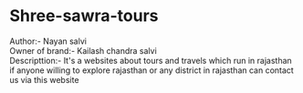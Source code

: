 # Shree-sawra-tours
Author:- Nayan salvi
<br>
Owner of brand:- Kailash chandra salvi
<br>
Descripttion:- It's a websites about tours and travels which run in rajasthan if anyone willing to explore rajasthan or any district in rajasthan can contact us via this website
<br>


